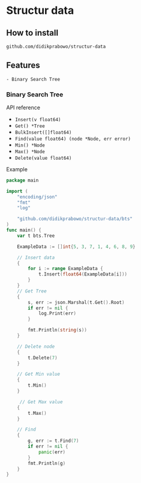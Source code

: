 # Structur data

## How to install
```bash
github.com/didikprabowo/structur-data
```

## Features
    - Binary Search Tree

### Binary Search Tree

API reference
-   `Insert(v float64)`
-   `Get() *Tree`
-   `BulkInsert([]float64)`
-   `Find(value float64) (node *Node, err error)`
-   `Min() *Node`
-   `Max() *Node`
-   `Delete(value float64)`

Example 
``` go
package main

import (
	"encoding/json"
	"fmt"
	"log"

	"github.com/didikprabowo/structur-data/bts"
)
func main() {
    var t bts.Tree

	ExampleData := []int{5, 3, 7, 1, 4, 6, 8, 9}

    // Insert data
    {
        for i := range ExampleData {
            t.Insert(float64(ExampleData[i]))
        }
    }
    // Get Tree
    {
        s, err := json.Marshal(t.Get().Root)
        if err != nil {
            log.Print(err)
        }

        fmt.Println(string(s))
    }

    // Delete node
    {
        t.Delete(7)
    }

    // Get Min value
    {
        t.Min()
    }

     // Get Max value
    {
        t.Max()
    }

    // Find 
    {
        g, err := t.Find(7)
        if err != nil {
            panic(err)
        }
        fmt.Println(g)
    }
}

```
